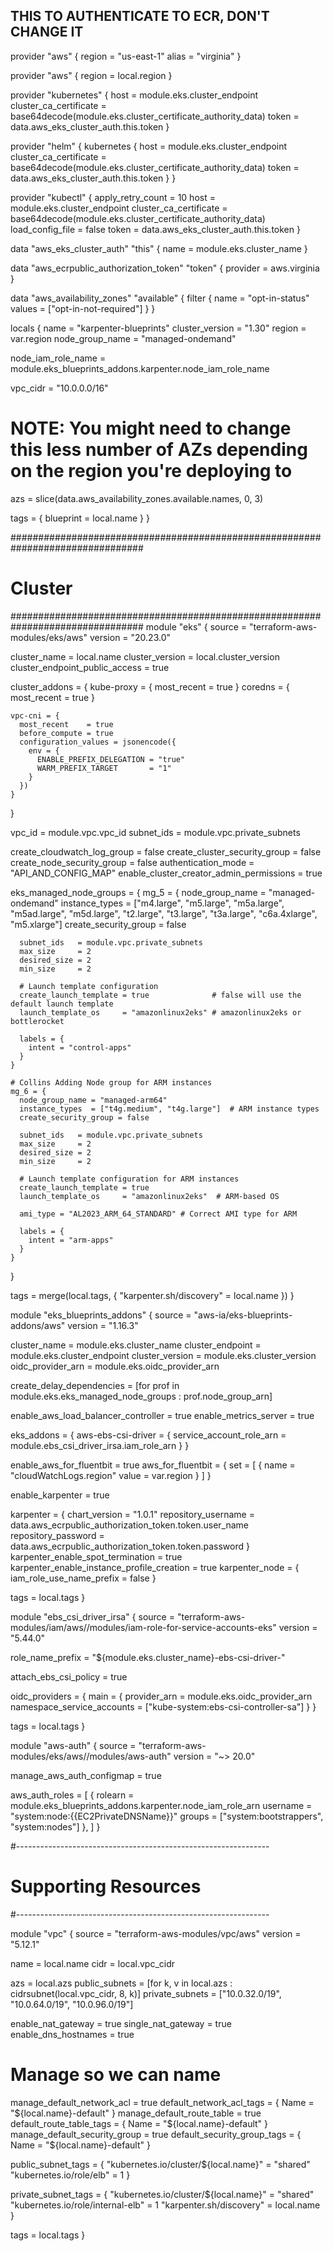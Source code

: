 ## THIS TO AUTHENTICATE TO ECR, DON'T CHANGE IT
provider "aws" {
  region = "us-east-1"
  alias  = "virginia"
}

provider "aws" {
  region = local.region
}

provider "kubernetes" {
  host                   = module.eks.cluster_endpoint
  cluster_ca_certificate = base64decode(module.eks.cluster_certificate_authority_data)
  token                  = data.aws_eks_cluster_auth.this.token
}

provider "helm" {
  kubernetes {
    host                   = module.eks.cluster_endpoint
    cluster_ca_certificate = base64decode(module.eks.cluster_certificate_authority_data)
    token                  = data.aws_eks_cluster_auth.this.token
  }
}

provider "kubectl" {
  apply_retry_count      = 10
  host                   = module.eks.cluster_endpoint
  cluster_ca_certificate = base64decode(module.eks.cluster_certificate_authority_data)
  load_config_file       = false
  token                  = data.aws_eks_cluster_auth.this.token
}

data "aws_eks_cluster_auth" "this" {
  name = module.eks.cluster_name
}

data "aws_ecrpublic_authorization_token" "token" {
  provider = aws.virginia
}

data "aws_availability_zones" "available" {
  filter {
    name   = "opt-in-status"
    values = ["opt-in-not-required"]
  }
}

locals {
  name            = "karpenter-blueprints"
  cluster_version = "1.30"
  region          = var.region
  node_group_name = "managed-ondemand"

  node_iam_role_name = module.eks_blueprints_addons.karpenter.node_iam_role_name

  vpc_cidr = "10.0.0.0/16"
  # NOTE: You might need to change this less number of AZs depending on the region you're deploying to
  azs = slice(data.aws_availability_zones.available.names, 0, 3)

  tags = {
    blueprint = local.name
  }
}

################################################################################
# Cluster
################################################################################
module "eks" {
  source  = "terraform-aws-modules/eks/aws"
  version = "20.23.0"

  cluster_name                   = local.name
  cluster_version                = local.cluster_version
  cluster_endpoint_public_access = true

  cluster_addons = {
    kube-proxy = { most_recent = true }
    coredns    = { most_recent = true }

    vpc-cni = {
      most_recent    = true
      before_compute = true
      configuration_values = jsonencode({
        env = {
          ENABLE_PREFIX_DELEGATION = "true"
          WARM_PREFIX_TARGET       = "1"
        }
      })
    }
  }

  vpc_id     = module.vpc.vpc_id
  subnet_ids = module.vpc.private_subnets

  create_cloudwatch_log_group              = false
  create_cluster_security_group            = false
  create_node_security_group               = false
  authentication_mode                      = "API_AND_CONFIG_MAP"
  enable_cluster_creator_admin_permissions = true

  eks_managed_node_groups = {
    mg_5 = {
      node_group_name = "managed-ondemand"
      instance_types  = ["m4.large", "m5.large", "m5a.large", "m5ad.large", "m5d.large", "t2.large", "t3.large", "t3a.large", "c6a.4xlarge", "m5.xlarge"]
      create_security_group = false

      subnet_ids   = module.vpc.private_subnets
      max_size     = 2
      desired_size = 2
      min_size     = 2

      # Launch template configuration
      create_launch_template = true              # false will use the default launch template
      launch_template_os     = "amazonlinux2eks" # amazonlinux2eks or bottlerocket

      labels = {
        intent = "control-apps"
      }
    }

    # Collins Adding Node group for ARM instances
    mg_6 = {
      node_group_name = "managed-arm64"
      instance_types  = ["t4g.medium", "t4g.large"]  # ARM instance types
      create_security_group = false

      subnet_ids   = module.vpc.private_subnets
      max_size     = 2
      desired_size = 2
      min_size     = 2

      # Launch template configuration for ARM instances
      create_launch_template = true
      launch_template_os     = "amazonlinux2eks"  # ARM-based OS

      ami_type = "AL2023_ARM_64_STANDARD" # Correct AMI type for ARM

      labels = {
        intent = "arm-apps"
      }
    }
  }

  tags = merge(local.tags, {
    "karpenter.sh/discovery" = local.name
  })
}

module "eks_blueprints_addons" {
  source  = "aws-ia/eks-blueprints-addons/aws"
  version = "1.16.3"

  cluster_name      = module.eks.cluster_name
  cluster_endpoint  = module.eks.cluster_endpoint
  cluster_version   = module.eks.cluster_version
  oidc_provider_arn = module.eks.oidc_provider_arn

  create_delay_dependencies = [for prof in module.eks.eks_managed_node_groups : prof.node_group_arn]

  enable_aws_load_balancer_controller = true
  enable_metrics_server               = true

  eks_addons = {
    aws-ebs-csi-driver = {
      service_account_role_arn = module.ebs_csi_driver_irsa.iam_role_arn
    }
  }

  enable_aws_for_fluentbit = true
  aws_for_fluentbit = {
    set = [
      {
        name  = "cloudWatchLogs.region"
        value = var.region
      }
    ]
  }

  enable_karpenter = true

  karpenter = {
    chart_version       = "1.0.1"
    repository_username = data.aws_ecrpublic_authorization_token.token.user_name
    repository_password = data.aws_ecrpublic_authorization_token.token.password
  }
  karpenter_enable_spot_termination          = true
  karpenter_enable_instance_profile_creation = true
  karpenter_node = {
    iam_role_use_name_prefix = false
  }

  tags = local.tags
}

module "ebs_csi_driver_irsa" {
  source  = "terraform-aws-modules/iam/aws//modules/iam-role-for-service-accounts-eks"
  version = "5.44.0"

  role_name_prefix = "${module.eks.cluster_name}-ebs-csi-driver-"

  attach_ebs_csi_policy = true

  oidc_providers = {
    main = {
      provider_arn               = module.eks.oidc_provider_arn
      namespace_service_accounts = ["kube-system:ebs-csi-controller-sa"]
    }
  }

  tags = local.tags
}

module "aws-auth" {
  source  = "terraform-aws-modules/eks/aws//modules/aws-auth"
  version = "~> 20.0"

  manage_aws_auth_configmap = true

  aws_auth_roles = [
    {
      rolearn  = module.eks_blueprints_addons.karpenter.node_iam_role_arn
      username = "system:node:{{EC2PrivateDNSName}}"
      groups   = ["system:bootstrappers", "system:nodes"]
    },
  ]
}

#---------------------------------------------------------------
# Supporting Resources
#---------------------------------------------------------------

module "vpc" {
  source  = "terraform-aws-modules/vpc/aws"
  version = "5.12.1"

  name = local.name
  cidr = local.vpc_cidr

  azs             = local.azs
  public_subnets  = [for k, v in local.azs : cidrsubnet(local.vpc_cidr, 8, k)]
  private_subnets = ["10.0.32.0/19", "10.0.64.0/19", "10.0.96.0/19"]

  enable_nat_gateway   = true
  single_nat_gateway   = true
  enable_dns_hostnames = true

  # Manage so we can name
  manage_default_network_acl    = true
  default_network_acl_tags      = { Name = "${local.name}-default" }
  manage_default_route_table    = true
  default_route_table_tags      = { Name = "${local.name}-default" }
  manage_default_security_group = true
  default_security_group_tags   = { Name = "${local.name}-default" }

  public_subnet_tags = {
    "kubernetes.io/cluster/${local.name}" = "shared"
    "kubernetes.io/role/elb"              = 1
  }

  private_subnet_tags = {
    "kubernetes.io/cluster/${local.name}" = "shared"
    "kubernetes.io/role/internal-elb"     = 1
    "karpenter.sh/discovery"              = local.name
  }

  tags = local.tags
}
